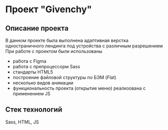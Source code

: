 # Проект "Givenchy"
## Описание проекта
В данном проекте была выполнена адаптивная верстка одностраничного лендинга под устройства с различным разрешением
При работе с проектом были использованы
* работа с Figma
* работа с препроцессорм Sass
* стандарты HTML5
* построение файловой структуры по БЭМ (Flat)
* несколько видов анимации
* функциональность проекта (открытие меню) реализована с применением JS

## Стек технологий
Sass, HTML, JS
